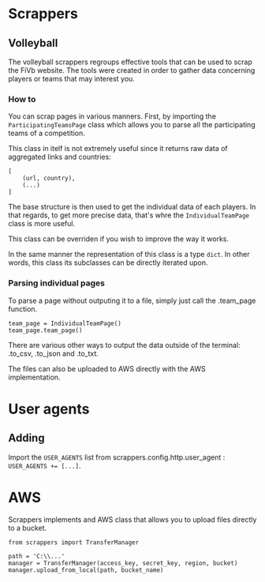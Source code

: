 # Scrappers

## Volleyball

The volleyball scrappers regroups effective tools that can be used to scrap the FiVb website. The tools were created in order to gather data concerning players or teams that may interest you.

### How to

You can scrap pages in various manners. First, by importing the `ParticipatingTeamsPage` class which allows you to parse all the participating teams of a competition.

This class in itelf is not extremely useful since it returns raw data of aggregated links and countries:

```
[
    (url, country),
    (...)
]
```

The base structure is then used to get the individual data of each players. In that regards, to get more precise data, that's whre the `IndividualTeamPage` class is more useful.

This class can be overriden if you wish to improve the way it works.

In the same manner the representation of this class is a type `dict`. In other words, this class its subclasses can be directly iterated upon.

### Parsing individual pages

To parse a page without outputing it to a file, simply just call the .team_page function.

```
team_page = IndividualTeamPage()
team_page.team_page()
```

There are various other ways to output the data outside of the terminal: .to_csv, .to_json and .to_txt.

The files can also be uploaded to AWS directly with the AWS implementation.


# User agents
## Adding
Import the `USER_AGENTS` list from scrappers.config.http.user_agent : `USER_AGENTS += [...]`.

# AWS

Scrappers implements and AWS class that allows you to upload files directly to a bucket.

```
from scrappers import TransferManager

path = 'C:\\...'
manager = TransferManager(access_key, secret_key, region, bucket)
manager.upload_from_local(path, bucket_name)
```
